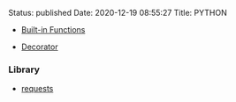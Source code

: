 Status: published
Date: 2020-12-19 08:55:27
Title: PYTHON

- [Built-in Functions](http://www.jerrylsu.net/articles/2020/programming-Python-build-in-function.html)

- [Decorator](http://www.jerrylsu.net/articles/2020/programming-Python-Decorator.html)

### Library

- [requests](http://www.jerrylsu.net/articles/2020/programming-Python-Requests.html)
